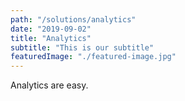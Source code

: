 ```yaml
---
path: "/solutions/analytics"
date: "2019-09-02"
title: "Analytics"
subtitle: "This is our subtitle"
featuredImage: "./featured-image.jpg"
---
```

Analytics are easy.

